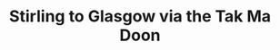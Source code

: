 ---
layout: routes
title:  "Stirling to Glasgow via the Tak Ma Doon"
location: "Stirling, Glasgow"
weatherLocation: "Stirling"
region: "Stirling, Glasgow"
routeAssetsPathBase: "/assets/routes/stirling-to-glasgow-via-the-tak-ma-doon/Stirling_To_Glasgow_Via_The_Tak_Ma_Doon"
heroImagePath: "/assets/routes/stirling-to-glasgow-via-the-tak-ma-doon/images/P1490743.jpg"
heroImageAlt: "Climb up toward the North Third Reservoir"
heroImageCredit: "Kelly Marshall"
summary: "Enjoy a couple of challenging climbs on this route from Stirling to Glasgow over the Campsies and then back along the Forth and Clyde Canal"
lead: "Starting from Stirling Railway Station, this route takes in some hilly climbs before descending into the Carron Valley. There's a challenging climb over the famous Tak Ma Doon road and then down to Kilsyth and Auchenstarry where there's a flat stretch along Forth and Clyde Canal to Glasgow."
distanceMiles: "31"
distanceKilometres: "50"
durationHours: "6"
ascent: "2388 feet"
difficultyLevel: "Strenuous"
terrain: "Tarmac"
startPoint: "Stirling Station"
endPoint: "Glasgow Queen Street Station"
howToGetThere: "<p>This route is fully accessible via <a href=\"https://www.scotrail.co.uk/plan-your-journey/stations-and-facilities/stg\" target=\"_blank\" class=\"text-warning\" rel=\"noreferrer\">Stirling Station</a> and <a href=\"https://www.scotrail.co.uk/plan-your-journey/stations-and-facilities/glq\" target=\"_blank\" class=\"text-warning\" rel=\"noreferrer\">Glasgow Queen Street Station</a></p>"
plotARouteID: "1007502"
stages:
  - number: 1
    description: "Leave Stirling Station and ride through town to King's Park Road, following the sign to Cambusbarron"
    imagePath: "/assets/routes/stirling-to-glasgow-via-the-tak-ma-doon/images/P1490513.jpg"
    imageDescription: "Leaving Stirling"
    imageCredit: "Kelly Marshall"
    creditHref: "http://www.flickr.com/photos/skitnica71/"
  - number: 2
    description: "Turn right to cross over the motorway and then left on Polmaise Road. After a climb, turn right at a t-junction onto Gateside Road."
    imagePath: "/assets/routes/stirling-to-glasgow-via-the-tak-ma-doon/images/P1490642.jpg"
    imageDescription: "View back to Stirling"
    imageCredit: "Kelly Marshall"
    creditHref: "http://www.flickr.com/photos/skitnica71/"
  - number: 3
    description: "Turn left toward the North Third Reservoir"
    imagePath: "/assets/routes/stirling-to-glasgow-via-the-tak-ma-doon/images/P1490806.jpg"
    imageDescription: "Along the North Third Reservoir"
    imageCredit: "Kelly Marshall"
    creditHref: "http://www.flickr.com/photos/skitnica71/"
  - number: 4
    description: "At a t-junction, turn right toward Carron Bridge."
    imagePath: "/assets/routes/stirling-to-glasgow-via-the-tak-ma-doon/images/P1490822.jpg"
    imageDescription: "Carron Bridge sign"
    imageCredit: "Kelly Marshall"
    creditHref: "http://www.flickr.com/photos/skitnica71/"
  - number: 5
    description: "At the bottom of the descent into the Carron Valley, carry on straight toward Kilsyth and over the Tak Ma Doon"
    imagePath: "/assets/routes/stirling-to-glasgow-via-the-tak-ma-doon/images/P1490923.jpg"
    imageDescription: "Rusty Sign to Kilsyth"
    imageCredit: "Kelly Marshall"
    creditHref: "http://www.flickr.com/photos/skitnica71/"
  - number: 6
    description: "Descend down the Tak Ma Doon and down through Kilsyth to Auchenstarry"
    imagePath: "/assets/routes/stirling-to-glasgow-via-the-tak-ma-doon/images/P1490951.jpg"
    imageDescription: "Descent down the Tak Ma Doon"
    imageCredit: "Kelly Marshall"
    creditHref: "http://www.flickr.com/photos/skitnica71/"
  - number: 7
    description: "From Auchenstarry, there's a long flat stretch along Forth and Clyde Canal all the way to Glasgow"
    imagePath: "/assets/routes/stirling-to-glasgow-via-the-tak-ma-doon/images/P1500010.jpg"
    imageDescription: "Rush Hour on the Forth and Clyde Canal"
    imageCredit: "Kelly Marshall"
    creditHref: "http://www.flickr.com/photos/skitnica71/"
gallery:
  - imagePath: "/assets/routes/stirling-to-glasgow-via-the-tak-ma-doon/images/P1490541.jpg"
    imageDescription: "Petable Pony"
    imageCredit: "Kelly Marshall"
    creditHref: "http://www.flickr.com/photos/skitnica71/"
  - imagePath: "/assets/routes/stirling-to-glasgow-via-the-tak-ma-doon/images/P1490693.jpg"
    imageDescription: "Thrush"
    imageCredit: "Kelly Marshall"
    creditHref: "http://www.flickr.com/photos/skitnica71/"
  - imagePath: "/assets/routes/stirling-to-glasgow-via-the-tak-ma-doon/images/P1490783.jpg"
    imageDescription: "Stone Walls"
    imageCredit: "Kelly Marshall"
    creditHref: "http://www.flickr.com/photos/skitnica71/"
  - imagePath: "/assets/routes/stirling-to-glasgow-via-the-tak-ma-doon/images/P1490797.jpg"
    imageDescription: "Near the Osprey Hideaways"
    imageCredit: "Kelly Marshall"
    creditHref: "http://www.flickr.com/photos/skitnica71/"
  - imagePath: "/assets/routes/stirling-to-glasgow-via-the-tak-ma-doon/images/P1490898.jpg"
    imageDescription: "Near Loch Coulter"
    imageCredit: "Kelly Marshall"
    creditHref: "http://www.flickr.com/photos/skitnica71/"
  - imagePath: "/assets/routes/stirling-to-glasgow-via-the-tak-ma-doon/images/P1490914.jpg"
    imageDescription: "Last hill before the descent to the Carron Valley"
    imageCredit: "Kelly Marshall"
    creditHref: "http://www.flickr.com/photos/skitnica71/"
  - imagePath: "/assets/routes/stirling-to-glasgow-via-the-tak-ma-doon/images/P1490924.jpg"
    imageDescription: "Cabins in the Carron Valley"
    imageCredit: "Kelly Marshall"
    creditHref: "http://www.flickr.com/photos/skitnica71/"
  - imagePath: "/assets/routes/stirling-to-glasgow-via-the-tak-ma-doon/images/P1490964.jpg"
    imageDescription: "Descending the Tak Ma Doon"
    imageCredit: "Kelly Marshall"
    creditHref: "http://www.flickr.com/photos/skitnica71/"
reviews:
  - rating: "4"
    imagePath: "https://avatars.dicebear.com/v2/male/craig.svg?options[mood][]=sad"
    name: "Craig Callaghan"
    description: "Careful if you do this in the winter. The hills can be icy! I took a big spill there last year! Still beautiful though."
  - rating: "5"
    imagePath: "https://avatars.dicebear.com/v2/female/penelope.svg?options[mood][]=happy"
    name: "Penelope Striver"
    description: "I've been to the Osprey hideaway place a few times. It's a beautiful spot."
  - rating: "5"
    imagePath: "https://avatars.dicebear.com/v2/male/peter.svg?options[mood][]=happy"
    name: "Peter McPhee"
    description: "An alternate route is to ride along the Carron Valley Reservoir to Fintry and then over the Crow Road."

---